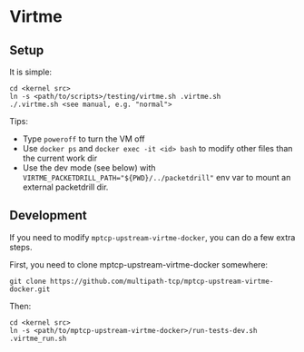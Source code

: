Virtme
======

Setup
-----

It is simple:

```
cd <kernel src>
ln -s <path/to/scripts>/testing/virtme.sh .virtme.sh
./.virtme.sh <see manual, e.g. "normal">
```

Tips:
- Type `poweroff` to turn the VM off
- Use `docker ps` and `docker exec -it <id> bash` to modify other files than the
  current work dir
- Use the dev mode (see below) with `VIRTME_PACKETDRILL_PATH="${PWD}/../packetdrill"`
  env var to mount an external packetdrill dir.

Development
-----------

If you need to modify `mptcp-upstream-virtme-docker`, you can do a few extra
steps.

First, you need to clone mptcp-upstream-virtme-docker somewhere:

```
git clone https://github.com/multipath-tcp/mptcp-upstream-virtme-docker.git
```

Then:

```
cd <kernel src>
ln -s <path/to/mptcp-upstream-virtme-docker>/run-tests-dev.sh .virtme_run.sh
```
